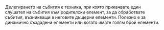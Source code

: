 Делегирането на събития е техника, при която прикачвате един слушател на събития към родителски елемент, за да обработвате събития, възникващи в неговите дъщерни елементи. Полезно е за динамично създадени елементи или когато имате голям брой елементи.
